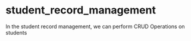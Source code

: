 # student_record_management
In the student record management, we can perform CRUD Operations on students
